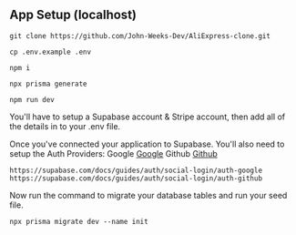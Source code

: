 ## App Setup (localhost)

```
git clone https://github.com/John-Weeks-Dev/AliExpress-clone.git

cp .env.example .env

npm i

npx prisma generate

npm run dev
```

You'll have to setup a Supabase account & Stripe account, then add all of the details in to your .env file.

Once you've connected your application to Supabase. You'll also need to setup the Auth Providers:
    Google [Google](https://cloud.google.com)
    Github [Github](https://github.com/settings/developers)
    
    https://supabase.com/docs/guides/auth/social-login/auth-google
    https://supabase.com/docs/guides/auth/social-login/auth-github
    
Now run the command to migrate your database tables and run your seed file.
    
```
npx prisma migrate dev --name init
```
